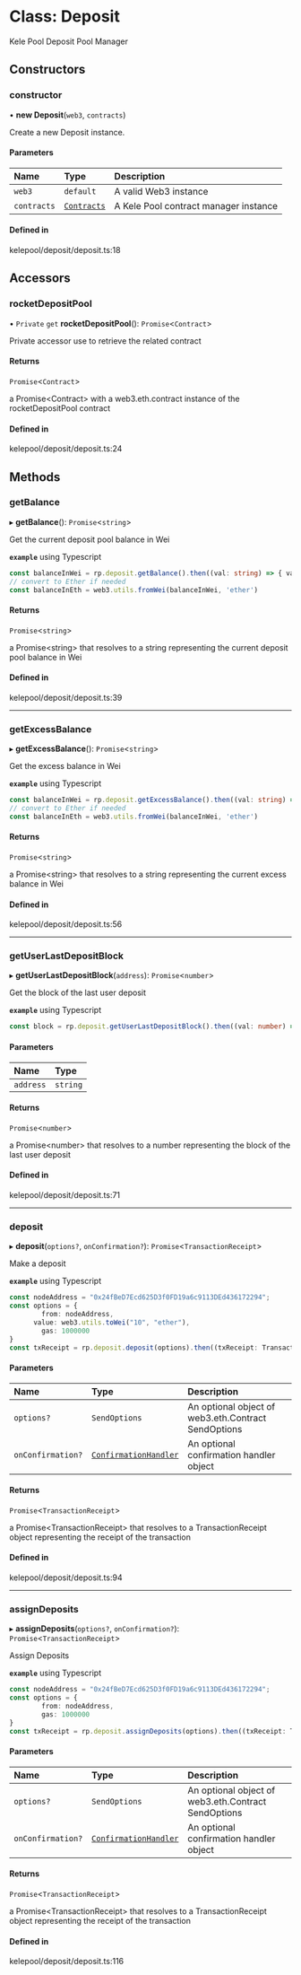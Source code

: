 # Class: Deposit

Kele Pool Deposit Pool Manager

## Constructors

### constructor

• **new Deposit**(`web3`, `contracts`)

Create a new Deposit instance.

#### Parameters

| Name | Type | Description |
| :------ | :------ | :------ |
| `web3` | `default` | A valid Web3 instance |
| `contracts` | [`Contracts`](Contracts.md) | A Kele Pool contract manager instance |

#### Defined in

kelepool/deposit/deposit.ts:18

## Accessors

### rocketDepositPool

• `Private` `get` **rocketDepositPool**(): `Promise`<`Contract`\>

Private accessor use to retrieve the related contract

#### Returns

`Promise`<`Contract`\>

a Promise<Contract\> with a web3.eth.contract instance of the rocketDepositPool contract

#### Defined in

kelepool/deposit/deposit.ts:24

## Methods

### getBalance

▸ **getBalance**(): `Promise`<`string`\>

Get the current deposit pool balance in Wei

**`example`** using Typescript
```ts
const balanceInWei = rp.deposit.getBalance().then((val: string) => { val };
// convert to Ether if needed
const balanceInEth = web3.utils.fromWei(balanceInWei, 'ether')
```

#### Returns

`Promise`<`string`\>

a Promise<string\> that resolves to a string representing the current deposit pool balance in Wei

#### Defined in

kelepool/deposit/deposit.ts:39

___

### getExcessBalance

▸ **getExcessBalance**(): `Promise`<`string`\>

Get the excess balance in Wei

**`example`** using Typescript
```ts
const balanceInWei = rp.deposit.getExcessBalance().then((val: string) => { val };
// convert to Ether if needed
const balanceInEth = web3.utils.fromWei(balanceInWei, 'ether')
```

#### Returns

`Promise`<`string`\>

a Promise<string\> that resolves to a string representing the current excess balance in Wei

#### Defined in

kelepool/deposit/deposit.ts:56

___

### getUserLastDepositBlock

▸ **getUserLastDepositBlock**(`address`): `Promise`<`number`\>

Get the block of the last user deposit

**`example`** using Typescript
```ts
const block = rp.deposit.getUserLastDepositBlock().then((val: number) => { val };
```

#### Parameters

| Name | Type |
| :------ | :------ |
| `address` | `string` |

#### Returns

`Promise`<`number`\>

a Promise<number\> that resolves to a number representing the block of the last user deposit

#### Defined in

kelepool/deposit/deposit.ts:71

___

### deposit

▸ **deposit**(`options?`, `onConfirmation?`): `Promise`<`TransactionReceipt`\>

Make a deposit

**`example`** using Typescript
```ts
const nodeAddress = "0x24fBeD7Ecd625D3f0FD19a6c9113DEd436172294";
const options = {
		from: nodeAddress,
	  value: web3.utils.toWei("10", "ether"),
		gas: 1000000
}
const txReceipt = rp.deposit.deposit(options).then((txReceipt: TransactionReceipt) => { txReceipt };
```

#### Parameters

| Name | Type | Description |
| :------ | :------ | :------ |
| `options?` | `SendOptions` | An optional object of web3.eth.Contract SendOptions |
| `onConfirmation?` | [`ConfirmationHandler`](../interfaces/internal_/ConfirmationHandler.md) | An optional confirmation handler object |

#### Returns

`Promise`<`TransactionReceipt`\>

a Promise<TransactionReceipt\> that resolves to a TransactionReceipt object representing the receipt of the transaction

#### Defined in

kelepool/deposit/deposit.ts:94

___

### assignDeposits

▸ **assignDeposits**(`options?`, `onConfirmation?`): `Promise`<`TransactionReceipt`\>

Assign Deposits

**`example`** using Typescript
```ts
const nodeAddress = "0x24fBeD7Ecd625D3f0FD19a6c9113DEd436172294";
const options = {
		from: nodeAddress,
		gas: 1000000
}
const txReceipt = rp.deposit.assignDeposits(options).then((txReceipt: TransactionReceipt) => { txReceipt };
```

#### Parameters

| Name | Type | Description |
| :------ | :------ | :------ |
| `options?` | `SendOptions` | An optional object of web3.eth.Contract SendOptions |
| `onConfirmation?` | [`ConfirmationHandler`](../interfaces/internal_/ConfirmationHandler.md) | An optional confirmation handler object |

#### Returns

`Promise`<`TransactionReceipt`\>

a Promise<TransactionReceipt\> that resolves to a TransactionReceipt object representing the receipt of the transaction

#### Defined in

kelepool/deposit/deposit.ts:116
